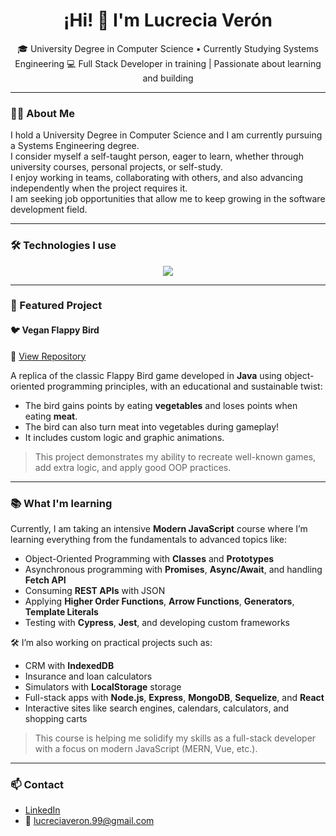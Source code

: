 <h1 align="center">¡Hi! 👋 I'm Lucrecia Verón</h1>

<p align="center">
🎓 University Degree in Computer Science • Currently Studying Systems Engineering  
💻 Full Stack Developer in training | Passionate about learning and building
</p>

---

### 🙋‍♀️ About Me

I hold a University Degree in Computer Science and I am currently pursuing a Systems Engineering degree.  
I consider myself a self-taught person, eager to learn, whether through university courses, personal projects, or self-study.  
I enjoy working in teams, collaborating with others, and also advancing independently when the project requires it.  
I am seeking job opportunities that allow me to keep growing in the software development field.

---

### 🛠️ Technologies I use

<div align="center">
  <img src="https://skillicons.dev/icons?i=java,python,javascript,html,css,php,mysql,postgres,git,github,vscode,wordpress,nodejs,react,typescript" />
</div>

---

### 🚀 Featured Project

#### 🐦 Vegan Flappy Bird
📎 [View Repository](https://github.com/LucreciaVeron/Vegan-Flappy-Bird)

A replica of the classic Flappy Bird game developed in **Java** using object-oriented programming principles, with an educational and sustainable twist:

- The bird gains points by eating **vegetables** and loses points when eating **meat**.
- The bird can also turn meat into vegetables during gameplay!
- It includes custom logic and graphic animations.

> This project demonstrates my ability to recreate well-known games, add extra logic, and apply good OOP practices.

---

### 📚 What I'm learning

Currently, I am taking an intensive **Modern JavaScript** course where I’m learning everything from the fundamentals to advanced topics like:

- Object-Oriented Programming with **Classes** and **Prototypes**
- Asynchronous programming with **Promises**, **Async/Await**, and handling **Fetch API**
- Consuming **REST APIs** with JSON
- Applying **Higher Order Functions**, **Arrow Functions**, **Generators**, **Template Literals**
- Testing with **Cypress**, **Jest**, and developing custom frameworks

🛠️ I’m also working on practical projects such as:

- CRM with **IndexedDB**
- Insurance and loan calculators
- Simulators with **LocalStorage** storage
- Full-stack apps with **Node.js**, **Express**, **MongoDB**, **Sequelize**, and **React**
- Interactive sites like search engines, calendars, calculators, and shopping carts

> This course is helping me solidify my skills as a full-stack developer with a focus on modern JavaScript (MERN, Vue, etc.).

---

### 📫 Contact

- [LinkedIn](https://linkedin.com/in/lucreciaveron)
- 📧 lucreciaveron.99@gmail.com 
